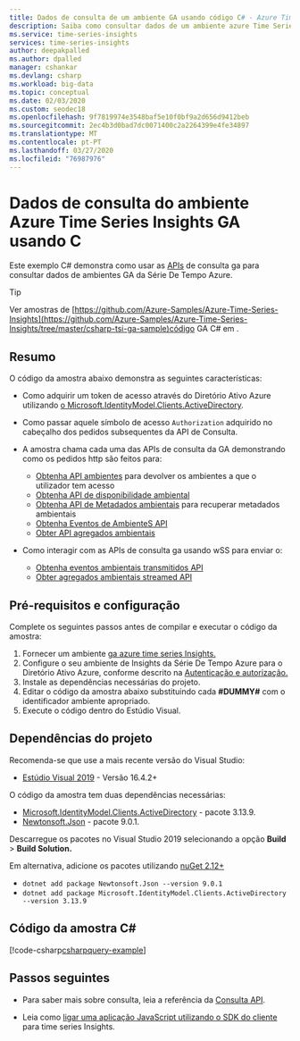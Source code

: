 ```yaml
---
title: Dados de consulta de um ambiente GA usando código C# - Azure Time Series Insights [ Microsoft Docs
description: Saiba como consultar dados de um ambiente azure Time Series Insights usando uma aplicação personalizada escrita em C#.
ms.service: time-series-insights
services: time-series-insights
author: deepakpalled
ms.author: dpalled
manager: cshankar
ms.devlang: csharp
ms.workload: big-data
ms.topic: conceptual
ms.date: 02/03/2020
ms.custom: seodec18
ms.openlocfilehash: 9f7819974e3548baf5e10f0bf9a2d656d9412beb
ms.sourcegitcommit: 2ec4b3d0bad7dc0071400c2a2264399e4fe34897
ms.translationtype: MT
ms.contentlocale: pt-PT
ms.lasthandoff: 03/27/2020
ms.locfileid: "76987976"
---
```

# <a name="query-data-from-the-azure-time-series-insights-ga-environment-using-c"></a>Dados de consulta do ambiente Azure Time Series Insights GA usando C #

Este exemplo C# demonstra como usar as [APIs](https://docs.microsoft.com/rest/api/time-series-insights/ga-query) de consulta ga para consultar dados de ambientes GA da Série De Tempo Azure.

> [!TIP]
> Ver amostras de [https://github.com/Azure-Samples/Azure-Time-Series-Insights](https://github.com/Azure-Samples/Azure-Time-Series-Insights/tree/master/csharp-tsi-ga-sample)código GA C# em .

## <a name="summary"></a>Resumo

O código da amostra abaixo demonstra as seguintes características:

* Como adquirir um token de acesso através do Diretório Ativo Azure utilizando [o Microsoft.IdentityModel.Clients.ActiveDirectory](https://www.nuget.org/packages/Microsoft.IdentityModel.Clients.ActiveDirectory/).

* Como passar aquele símbolo de acesso `Authorization` adquirido no cabeçalho dos pedidos subsequentes da API de Consulta. 

* A amostra chama cada uma das APIs de consulta da GA demonstrando como os pedidos http são feitos para:
    * [Obtenha API ambientes](https://docs.microsoft.com/rest/api/time-series-insights/ga-query-api#get-environments-api) para devolver os ambientes a que o utilizador tem acesso
    * [Obtenha API de disponibilidade ambiental](https://docs.microsoft.com/rest/api/time-series-insights/ga-query-api#get-environment-availability-api)
    * [Obtenha API de Metadados ambientais](https://docs.microsoft.com/rest/api/time-series-insights/ga-query-api#get-environment-metadata-api) para recuperar metadados ambientais
    * [Obtenha Eventos de AmbienteS API](https://docs.microsoft.com/rest/api/time-series-insights/ga-query-api#get-environment-events-api)
    * [Obter API agregados ambientais](https://docs.microsoft.com/rest/api/time-series-insights/ga-query-api#get-environment-aggregates-api)
    
* Como interagir com as APIs de consulta ga usando wSS para enviar o:

   * [Obtenha eventos ambientais transmitidos API](https://docs.microsoft.com/rest/api/time-series-insights/ga-query-api#get-environment-events-streamed-api)
   * [Obter agregados ambientais streamed API](https://docs.microsoft.com/rest/api/time-series-insights/ga-query-api#get-environment-aggregates-streamed-api)

## <a name="prerequisites-and-setup"></a>Pré-requisitos e configuração

Complete os seguintes passos antes de compilar e executar o código da amostra:

1. Fornecer um ambiente [ga azure time series Insights.](https://docs.microsoft.com/azure/time-series-insights/time-series-insights-get-started)
1. Configure o seu ambiente de Insights da Série De Tempo Azure para o Diretório Ativo Azure, conforme descrito na [Autenticação e autorização.](time-series-insights-authentication-and-authorization.md) 
1. Instale as dependências necessárias do projeto.
1. Editar o código da amostra abaixo substituindo cada **#DUMMY#** com o identificador ambiente apropriado.
1. Execute o código dentro do Estúdio Visual.

## <a name="project-dependencies"></a>Dependências do projeto

Recomenda-se que use a mais recente versão do Visual Studio:

* [Estúdio Visual 2019](https://visualstudio.microsoft.com/vs/) - Versão 16.4.2+

O código da amostra tem duas dependências necessárias:

* [Microsoft.IdentityModel.Clients.ActiveDirectory](https://www.nuget.org/packages/Microsoft.IdentityModel.Clients.ActiveDirectory/) - pacote 3.13.9.
* [Newtonsoft.Json](https://www.nuget.org/packages/Newtonsoft.Json) - pacote 9.0.1.

Descarregue os pacotes no Visual Studio 2019 selecionando a opção **Build** > **Build Solution.**

Em alternativa, adicione os pacotes utilizando [nuGet 2.12+](https://www.nuget.org/)

* `dotnet add package Newtonsoft.Json --version 9.0.1`
* `dotnet add package Microsoft.IdentityModel.Clients.ActiveDirectory --version 3.13.9`

## <a name="c-sample-code"></a>Código da amostra C#

[!code-csharp[csharpquery-example](~/samples-tsi/csharp-tsi-ga-sample/Program.cs)]

## <a name="next-steps"></a>Passos seguintes

- Para saber mais sobre consulta, leia a referência da [Consulta API](https://docs.microsoft.com/rest/api/time-series-insights/ga-query-api).

- Leia como [ligar uma aplicação JavaScript utilizando o SDK do cliente](https://github.com/microsoft/tsiclient) para time series Insights.
